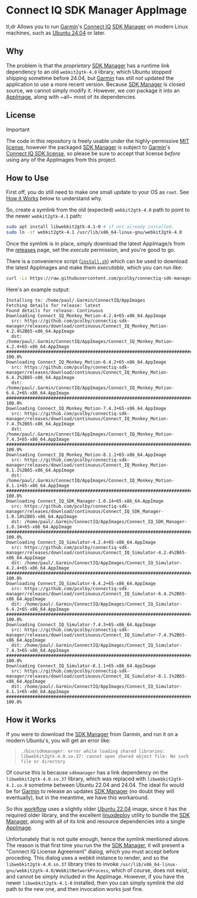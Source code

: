 # Connect IQ SDK Manager AppImage

tl;dr Allows you to run [Garmin][]'s [Connect IQ][] [SDK Manager][] on modern Linux machines, such as [Ubuntu 24.04][]
or later.

## Why

The problem is that the *proprietary* [SDK Manager][] has a runtime link dependency to an old `webkit2gtk-4.0` library,
which Ubuntu stopped shipping sometime before 24.04, but [Garmin][] has still not updated the application to use a more
recent version.  Because [SDK Manager][] is closed source, we cannot simply modify it. However, we *can* package it into
an [AppImage][], along with ~all~ most of its dependencies.

## License

> [!IMPORTANT]

The code in this repository is freely usable under the highly-permissive [MIT license][], however the packaged
[SDK Manager][] is subject to [Garmin][]'s [Connect IQ SDK license], so please be sure to accept that license *before*
using any of the AppImages from this project.

## How to Use

First off, you do still need to make one small update to your OS as `root`. See [How it Works](#how-it-works) below to
understand why.

So, create a symlink from the old (expected) `webkit2gtk-4.0` path to point to the newer `webkit2gtk-4.1` path:

```sh
sudo apt install libwebkit2gtk-4.1-0 # if not already installed.
sudo ln -sf webkit2gtk-4.1 /usr/lib/x86_64-linux-gnu/webkit2gtk-4.0
```

Once the symlink is in place, simply download the latest AppImage/s from the [releases][] page, set the *execute*
permission, and you're good to go.

There is a convenience script ([`install.sh`][]) which can be used to download the latest AppImages and make them
*executable*, which you can run like:

```sh
curl -Ls https://raw.githubusercontent.com/pcolby/connectiq-sdk-manager/main/build-appimage.sh | bash -r
```

Here's an example output:

```text
Installing to: /home/paul/.Garmin/ConnectIQ/AppImages
Fetching details for release: latest
Found details for release: Continuous
Downloading Connect_IQ_Monkey_Motion-4.2.4+65-x86_64.AppImage
  src: https://github.com/pcolby/connectiq-sdk-manager/releases/download/continuous/Connect_IQ_Monkey_Motion-4.2.4%2B65-x86_64.AppImage
  dst: /home/paul/.Garmin/ConnectIQ/AppImages/Connect_IQ_Monkey_Motion-4.2.4+65-x86_64.AppImage
######################################################################## 100.0%
Downloading Connect_IQ_Monkey_Motion-6.4.2+65-x86_64.AppImage
  src: https://github.com/pcolby/connectiq-sdk-manager/releases/download/continuous/Connect_IQ_Monkey_Motion-6.4.2%2B65-x86_64.AppImage
  dst: /home/paul/.Garmin/ConnectIQ/AppImages/Connect_IQ_Monkey_Motion-6.4.2+65-x86_64.AppImage
######################################################################## 100.0%
Downloading Connect_IQ_Monkey_Motion-7.4.3+65-x86_64.AppImage
  src: https://github.com/pcolby/connectiq-sdk-manager/releases/download/continuous/Connect_IQ_Monkey_Motion-7.4.3%2B65-x86_64.AppImage
  dst: /home/paul/.Garmin/ConnectIQ/AppImages/Connect_IQ_Monkey_Motion-7.4.3+65-x86_64.AppImage
######################################################################## 100.0%
Downloading Connect_IQ_Monkey_Motion-8.1.1+65-x86_64.AppImage
  src: https://github.com/pcolby/connectiq-sdk-manager/releases/download/continuous/Connect_IQ_Monkey_Motion-8.1.1%2B65-x86_64.AppImage
  dst: /home/paul/.Garmin/ConnectIQ/AppImages/Connect_IQ_Monkey_Motion-8.1.1+65-x86_64.AppImage
######################################################################## 100.0%
Downloading Connect_IQ_SDK_Manager-1.0.14+65-x86_64.AppImage
  src: https://github.com/pcolby/connectiq-sdk-manager/releases/download/continuous/Connect_IQ_SDK_Manager-1.0.14%2B65-x86_64.AppImage
  dst: /home/paul/.Garmin/ConnectIQ/AppImages/Connect_IQ_SDK_Manager-1.0.14+65-x86_64.AppImage
######################################################################## 100.0%
Downloading Connect_IQ_Simulator-4.2.4+65-x86_64.AppImage
  src: https://github.com/pcolby/connectiq-sdk-manager/releases/download/continuous/Connect_IQ_Simulator-4.2.4%2B65-x86_64.AppImage
  dst: /home/paul/.Garmin/ConnectIQ/AppImages/Connect_IQ_Simulator-4.2.4+65-x86_64.AppImage
######################################################################## 100.0%
Downloading Connect_IQ_Simulator-6.4.2+65-x86_64.AppImage
  src: https://github.com/pcolby/connectiq-sdk-manager/releases/download/continuous/Connect_IQ_Simulator-6.4.2%2B65-x86_64.AppImage
  dst: /home/paul/.Garmin/ConnectIQ/AppImages/Connect_IQ_Simulator-6.4.2+65-x86_64.AppImage
######################################################################## 100.0%
Downloading Connect_IQ_Simulator-7.4.3+65-x86_64.AppImage
  src: https://github.com/pcolby/connectiq-sdk-manager/releases/download/continuous/Connect_IQ_Simulator-7.4.3%2B65-x86_64.AppImage
  dst: /home/paul/.Garmin/ConnectIQ/AppImages/Connect_IQ_Simulator-7.4.3+65-x86_64.AppImage
######################################################################## 100.0%
Downloading Connect_IQ_Simulator-8.1.1+65-x86_64.AppImage
  src: https://github.com/pcolby/connectiq-sdk-manager/releases/download/continuous/Connect_IQ_Simulator-8.1.1%2B65-x86_64.AppImage
  dst: /home/paul/.Garmin/ConnectIQ/AppImages/Connect_IQ_Simulator-8.1.1+65-x86_64.AppImage
######################################################################## 100.0%
```

## How it Works

If you were to download the [SDK Manager][] from Garmin, and run it on a modern Ubuntu's, you will get an error like:

> `./bin/sdkmanager: error while loading shared libraries: libwebkit2gtk-4.0.so.37: cannot open shared object file: No
> such file or directory`

Of course this is because `sdkmanager` has a link dependency on the `libwebkit2gtk-4.0.so.37` library, which was
replaced with `libwebkit2gtk-4.1.so.0` sometime between Ubuntu 22.04 and 24.04. The ideal fix would be for [Garmin][]
to release an updates [SDK Manager][] (no doubt they will eventually), but in the meantime, we have this workaround.

So this [workflow][] uses a slightly older [Ubuntu 22.04][] image, since it has the required older library, and the
excellent [linuxdeploy][] utility to bundle the [SDK Manager][], along with all of its link and resource  dependencies
into a single [AppImage].

Unfortunately that is not quite enough, hence the symlink mentioned above. The reason is that first time you run the
the [SDK Manager][], it will present a "Connect IQ License Agreement" dialog, which you must accept before proceding.
This dialog uses a webkit instance to render, and so the `libwebkit2gtk-4.0.so.37` library tries to invoke
`/usr/lib/x86_64-linux-gnu/webkit2gtk-4.0/WebKitNetworkProcess`, which of course, does not exist, and cannot be simply
included in the AppImage. However, if you have the newer `libwebkit2gtk-4.1-0` installed, then you can simply symlink
the old path to the new one, and then invocation works just fine.

[AppImage]: https://appimage.org/
[Connect IQ]: https://developer.garmin.com/connect-iq/overview/
[Connect IQ SDK license]: https://developer.garmin.com/connect-iq/sdk/
[Garmin]: https://www.garmin.com/
[`install.sh`]: https://github.com/pcolby/connectiq-sdk-manager/blob/main/install.sh
[linuxdeploy]: https://github.com/linuxdeploy/linuxdeploy
[MIT license]: LICENSE.md
[releases]: https://github.com/pcolby/connectiq-sdk-manager/releases
[SDK Manager]: https://developer.garmin.com/connect-iq/sdk/
[Ubuntu 22.04]: https://ubuntu.com/blog/tag/22-04-lts
[Ubuntu 24.04]: https://ubuntu.com/blog/tag/ubuntu-24-04-lts
[workflow]: .github/workflows/package.yaml

